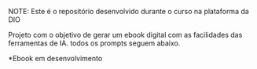  NOTE: Este é o repositório desenvolvido durante o curso na plataforma da DIO

Projeto com o objetivo de gerar um ebook digital com as facilidades das ferramentas de IA. todos os prompts seguem abaixo.

*Ebook em desenvolvimento
